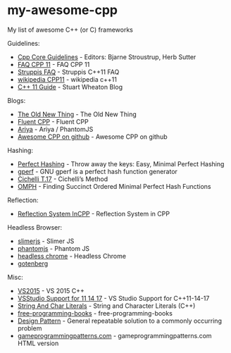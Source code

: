# my-awesome-cpp
My list of awesome C++ (or C) frameworks

Guidelines:
* [Cpp Core Guidelines](https://isocpp.github.io/CppCoreGuidelines/CppCoreGuidelines) - Editors: Bjarne Stroustrup, Herb Sutter
* [FAQ CPP 11](https://isocpp.org/wiki/faq/cpp11)  - FAQ CPP 11
* [Struppis FAQ](http://www.stroustrup.com/C++11FAQ.html) - Struppis C++11 FAQ
* [wikipedia CPP11](https://en.wikipedia.org/wiki/C%2B%2B11)  - wikipedia c++11
* [C++ 11 Guide](https://stuartwheaton.com/blog/2020-06-14-c++11-guide/) - Stuart Wheaton Blog

Blogs:
* [The Old New Thing](https://devblogs.microsoft.com/oldnewthing/) - The Old New Thing
* [Fluent CPP](https://www.fluentcpp.com/posts/) - Fluent CPP
* [Ariya](https://ariya.io/posts)  - Ariya / PhantomJS 
* [Awesome CPP on github](https://github.com/fffaraz/awesome-cpp) - Awesome CPP on github

Hashing:
* [Perfect Hashing](http://stevehanov.ca/blog/?id=119) - Throw away the keys: Easy, Minimal Perfect Hashing
* [gperf](https://www.gnu.org/software/gperf/) - GNU gperf is a perfect hash function generator
* [Cichelli T.17](http://courses.cs.vt.edu/~cs3114/Fall09/wmcquain/Notes/T17.PerfectHashFunctions.pdf) - Cichelli’s Method
* [OMPH](https://www.ics.uci.edu/~dan/pubs/omphf.pdf) - Finding Succinct Ordered Minimal Perfect Hash Functions

Reflection:
* [Reflection System InCPP](https://preshing.com/20180116/a-primitive-reflection-system-in-cpp-part-1/) - Reflection System in CPP

Headless Browser:
* [slimerjs](https://slimerjs.org/) - Slimer JS
* [phantomjs](https://phantomjs.org/) - Phantom JS
* [headless chrome](https://developers.google.com/web/updates/2017/04/headless-chrome) - Headless Chrome
* [gotenberg](https://thecodingmachine.github.io/gotenberg/)

Misc:
* [VS2015](https://blogs.msdn.microsoft.com/vcblog/2015/07/24/setup-changes-in-visual-studio-2015-affecting-c-developers/) - VS 2015 C++
* [VSStudio Support for 11 14 17](https://msdn.microsoft.com/en-us/library/hh567368.aspx)  - VS Studio Support for C++11-14-17
* [String And Char Literals](https://msdn.microsoft.com/en-us/library/69ze775t.aspx)  - String and Character Literals (C++)
* [free-programming-books](https://github.com/EbookFoundation/free-programming-books/blob/master/free-programming-books.md#c-1) - free-programming-books
* [Design Pattern](https://sourcemaking.com/design_patterns) - General repeatable solution to a commonly occurring problem 
* [gameprogrammingpatterns.com](http://gameprogrammingpatterns.com/contents.html) - gameprogrammingpatterns.com HTML version
